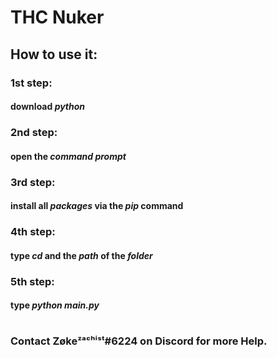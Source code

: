 # THC Nuker
## How to use it:
### 1st step:
#### download *python*
### 2nd step:
#### open the *command prompt*
### 3rd step:
#### install all *packages* via the *pip* command
### 4th step:
#### type *cd* and the *path* of the *folder*
### 5th step:
#### type *python main.py*
#
### Contact Zøkeᶻᵃᶜʰⁱˢᵗ#6224 on Discord for more Help.
